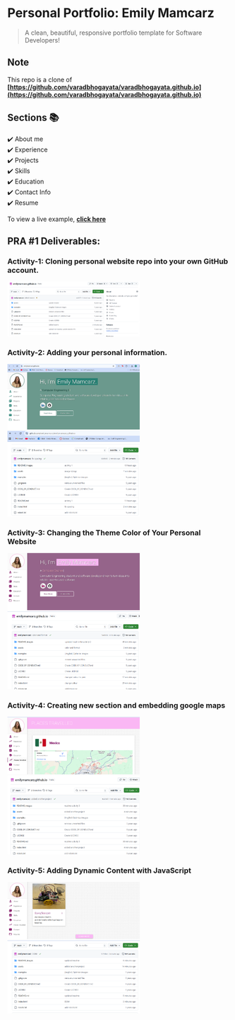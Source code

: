 # Personal Portfolio: Emily Mamcarz
> A clean, beautiful, responsive portfolio template for Software Developers!

## Note
This repo is a clone of **[https://github.com/varadbhogayata/varadbhogayata.github.io](https://github.com/varadbhogayata/varadbhogayata.github.io)**


## Sections 📚
✔️ About me\
✔️ Experience\
✔️ Projects \
✔️ Skills \
✔️ Education\
✔️ Contact Info\
✔️ Resume

To view a live example, **[click here](https://emilymamcarz.github.io/)**

## PRA #1 Deliverables:

### Activity-1: Cloning personal website repo into your own GitHub account.

<img src="README_images/ECE444-PRA1-Activity-1.png" alt="Activity #1 Screenshot" width="300"/>

### Activity-2: Adding your personal information.

<img src="README_images/ECE444-PRA1-Activity-2.1.png" alt="Activity #2.1 Screenshot" width="300"/>

<img src="README_images/ECE444-PRA1-Activity2.2.png" alt="Activity #2.1 Screenshot" width="300"/>

### Activity-3: Changing the Theme Color of Your Personal Website

<img src="README_images/ECE444-PRA1-Activity-3.1.png" alt="Activity #3.1 Screenshot" width="300"/>

<img src="README_images/ECE444-PRA1-Activity-3.2.png" alt="Activity #3.2 Screenshot" width="300"/>

### Activity-4: Creating new section and embedding google maps

<img src="README_images/ECE444-PRA1-Activity-4.1.png" alt="Activity #4.1 Screenshot" width="300"/>

<img src="README_images/ECE444-PRA1-Activity-4.2.png" alt="Activity #4.2 Screenshot" width="300"/>

### Activity-5: Adding Dynamic Content with JavaScript

<img src="README_images/ECE444-PRA1-Activity-5.1.png" alt="Activity #5.1 Screenshot" width="300"/>

<img src="README_images/ECE444-PRA1-Activity-5.2.png" alt="Activity #5.2 Screenshot" width="300"/>
